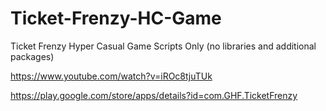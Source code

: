 # Ticket-Frenzy-HC-Game
Ticket Frenzy Hyper Casual Game Scripts Only (no libraries and additional packages)

https://www.youtube.com/watch?v=iROc8tjuTUk

https://play.google.com/store/apps/details?id=com.GHF.TicketFrenzy

